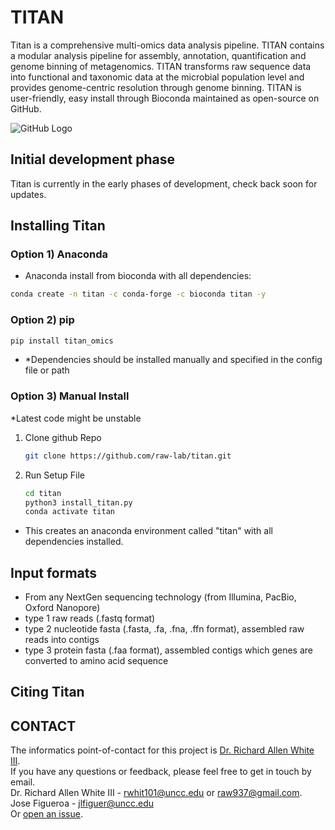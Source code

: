 # TITAN

Titan is a comprehensive multi-omics data analysis pipeline. TITAN contains a modular analysis pipeline for assembly, annotation, quantification and genome binning of metagenomics. TITAN transforms raw sequence data into functional and taxonomic data at the microbial population level and provides genome-centric resolution through genome binning. TITAN is user-friendly, easy install through Bioconda maintained as open-source on GitHub.

![GitHub Logo](titan.jpg)

## Initial development phase

Titan is currently in the early phases of development, check back soon for updates.

## Installing Titan

### Option 1) Anaconda

- Anaconda install from bioconda with all dependencies:

```bash
conda create -n titan -c conda-forge -c bioconda titan -y
```

### Option 2) pip

```bash
pip install titan_omics
```

- *Dependencies should be installed manually and specified in the config file or path

### Option 3) Manual Install

*Latest code might be unstable

1. Clone github Repo

    ```bash
    git clone https://github.com/raw-lab/titan.git
    ```

2. Run Setup File

    ```bash
    cd titan
    python3 install_titan.py
    conda activate titan
    ```

- This creates an anaconda environment called "titan" with all dependencies installed.

## Input formats

- From any NextGen sequencing technology (from Illumina, PacBio, Oxford Nanopore)
- type 1 raw reads (.fastq format)
- type 2 nucleotide fasta (.fasta, .fa, .fna, .ffn format), assembled raw reads into contigs
- type 3 protein fasta (.faa format), assembled contigs which genes are converted to amino acid sequence

## Citing Titan

## CONTACT

The informatics point-of-contact for this project is [Dr. Richard Allen White III](https://github.com/raw-lab).  
If you have any questions or feedback, please feel free to get in touch by email.  
Dr. Richard Allen White III - rwhit101@uncc.edu or raw937@gmail.com.  
Jose Figueroa - jlfiguer@uncc.edu  
Or [open an issue](https://github.com/raw-lab/titan/issues).  
